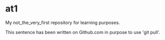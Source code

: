 # at1
My not_the_very_first repository for learning purposes.

This sentence has been written on Github.com in purpose to use 'git pull'.
